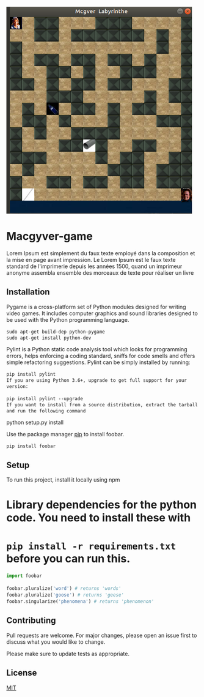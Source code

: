 


![alt text][logo]

[logo]: https://github.com/tsering10/macgyver-game/blob/master/images/logo.png "Logo Title Text 2"





# Macgyver-game

Lorem Ipsum est simplement du faux texte employé dans la composition et la mise en page avant impression. Le Lorem Ipsum est le faux texte standard de l'imprimerie depuis les années 1500, quand un imprimeur anonyme assembla ensemble des morceaux de texte pour réaliser un livre
## Installation

Pygame is a cross-platform set of Python modules designed for writing video games. It includes computer graphics and sound libraries designed to be used with the Python programming language. 

```
sudo apt-get build-dep python-pygame
sudo apt-get install python-dev

```

Pylint is a Python static code analysis tool which looks for programming errors, helps enforcing a coding standard, sniffs for code smells and offers simple refactoring suggestions. 
Pylint can be simply installed by running:

```
pip install pylint
If you are using Python 3.6+, upgrade to get full support for your version:

pip install pylint --upgrade
If you want to install from a source distribution, extract the tarball and run the following command
```

python setup.py install

Use the package manager [pip](https://pip.pypa.io/en/stable/) to install foobar.

```bash
pip install foobar
```

## Setup
To run this project, install it locally using npm

# Library dependencies for the python code.  You need to install these with
# `pip install -r requirements.txt` before you can run this.

```python
import foobar

foobar.pluralize('word') # returns 'words'
foobar.pluralize('goose') # returns 'geese'
foobar.singularize('phenomena') # returns 'phenomenon'
```

## Contributing
Pull requests are welcome. For major changes, please open an issue first to discuss what you would like to change.

Please make sure to update tests as appropriate.

## License
[MIT](https://choosealicense.com/licenses/mit/)
